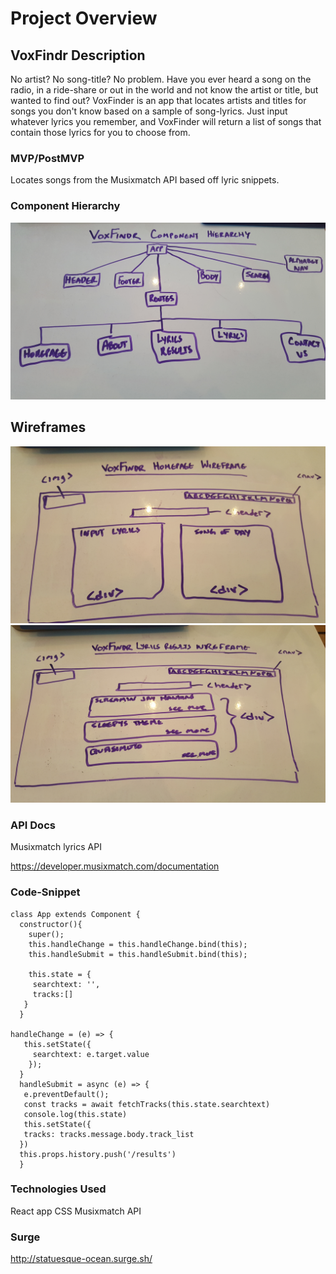# Project Overview

## VoxFindr Description

No artist? No song-title? No problem. Have you ever heard a song on the radio, in a ride-share or out in the world and not know the artist or title, but wanted to find out?  VoxFinder is an app that locates artists and titles for songs you don't know based on a sample of song-lyrics. Just input whatever lyrics you remember, and VoxFinder will return a list of songs that contain those lyrics for you to choose from.

### MVP/PostMVP

Locates songs from the Musixmatch API based off lyric snippets.

### Component Hierarchy

<img src=https://raw.githubusercontent.com/jxeer/VoxFinder-master/master/VoxFindr-wireframes/component-hierarchy.jpg>

## Wireframes

<img src=https://raw.githubusercontent.com/jxeer/VoxFinder-master/master/VoxFindr-wireframes/homepage.jpg>
<img src=https://raw.githubusercontent.com/jxeer/VoxFinder-master/master/VoxFindr-wireframes/lyrics-results.jpg>

### API Docs

Musixmatch lyrics API

https://developer.musixmatch.com/documentation

### Code-Snippet

```
class App extends Component {
  constructor(){
    super();
    this.handleChange = this.handleChange.bind(this);
    this.handleSubmit = this.handleSubmit.bind(this);
    
    this.state = {
     searchtext: '',
     tracks:[]
   }
  }

handleChange = (e) => {
   this.setState({
     searchtext: e.target.value
    });
  }
  handleSubmit = async (e) => {
   e.preventDefault();
   const tracks = await fetchTracks(this.state.searchtext)
   console.log(this.state)
   this.setState({
   tracks: tracks.message.body.track_list
  })
  this.props.history.push('/results')
  }
```

### Technologies Used

React app
CSS
Musixmatch API

### Surge 

http://statuesque-ocean.surge.sh/
